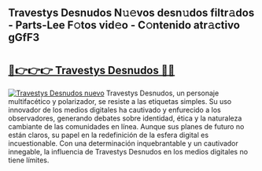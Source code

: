 ## Travestys Desnudos N𝚞𝚎vos desn𝚞dos filtr𝚊dos - Parts-Lee F𝚘tos vid𝚎o - C𝚘ntenido atr𝚊ctivo gGfF3

# <h2><a href="http://mb5zdw.tromn.icu/?c=Travestys+Desnudos">🔗👉👉👉 Travestys Desnudos 🔗🔗</a></h2>

[![Travestys Desnudos nuevo](https://i.imgur.com/pEAQMta.gif)](http://mb5zdw.tromn.icu/?c=Travestys+Desnudos)
Travestys Desnudos, un personaje multifacético y polarizador, se resiste a las etiquetas simples. Su uso innovador de los medios digitales ha cautivado y enfurecido a los observadores, generando debates sobre identidad, ética y la naturaleza cambiante de las comunidades en línea. Aunque sus planes de futuro no están claros, su papel en la redefinición de la esfera digital es incuestionable. Con una determinación inquebrantable y un cautivador innegable, la influencia de Travestys Desnudos en los medios digitales no tiene límites.
